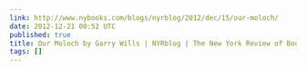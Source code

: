 ```yaml
---
link: http://www.nybooks.com/blogs/nyrblog/2012/dec/15/our-moloch/
date: 2012-12-21 00:52 UTC
published: true
title: Our Moloch by Garry Wills | NYRblog | The New York Review of Books
tags: []
---
```



